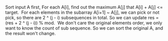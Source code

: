 Sort input A first,
For each A[i], find out the maximum A[j]
that A[i] + A[j] <= target.
​
For each elements in the subarray A[i+1] ~ A[j],
we can pick or not pick,
so there are 2 ^ (j - i) subsequences in total.
So we can update res = (res + 2 ^ (j - i)) % mod.
​
We don't care the original elements order,
we only want to know the count of sub sequence.
So we can sort the original A, and the result won't change.